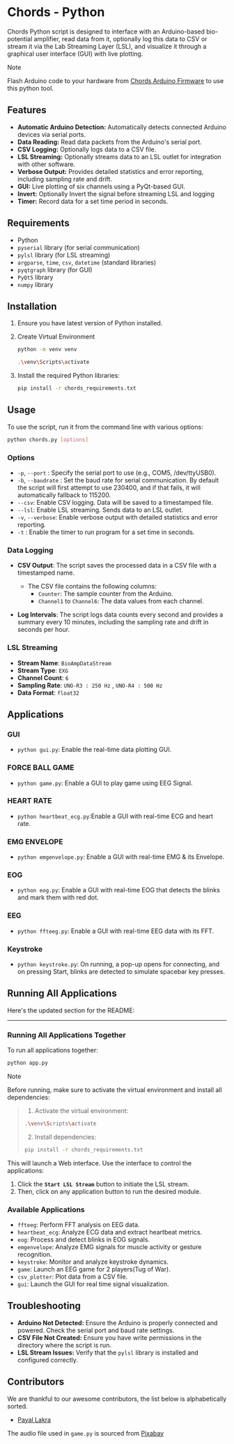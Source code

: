 # Chords - Python

Chords Python script is designed to interface with an Arduino-based bio-potential amplifier, read data from it, optionally log this data to CSV or stream it via the Lab Streaming Layer (LSL), and visualize it through a graphical user interface (GUI) with live plotting.

> [!NOTE]
> Flash Arduino code to your hardware from [Chords Arduino Firmware](https://github.com/upsidedownlabs/Chords-Arduino-Firmware) to use this python tool.

## Features

- **Automatic Arduino Detection:** Automatically detects connected Arduino devices via serial ports.
- **Data Reading:** Read data packets from the Arduino's serial port.
- **CSV Logging:** Optionally logs data to a CSV file.
- **LSL Streaming:** Optionally streams data to an LSL outlet for integration with other software.
- **Verbose Output:** Provides detailed statistics and error reporting, including sampling rate and drift.
- **GUI:** Live plotting of six channels using a PyQt-based GUI.
- **Invert:** Optionally Invert the signal before streaming LSL and logging
- **Timer:** Record data for a set time period in seconds.

## Requirements

-  Python
- `pyserial` library (for serial communication)
- `pylsl` library (for LSL streaming)
- `argparse`, `time`, `csv`, `datetime` (standard libraries)
- `pyqtgraph` library (for GUI)
- `PyQt5` library
- `numpy` library

## Installation

1. Ensure you have latest version of Python installed.
2. Create Virtual Environment
   ```bash
   python -m venv venv    
   ```

   ```bash
   .\venv\Scripts\activate  
   ```
3. Install the required Python libraries:
    ```bash
    pip install -r chords_requirements.txt
    ```

## Usage

To use the script, run it from the command line with various options:
  ```bash
  python chords.py [options]
  ```
### Options

- `-p`, `--port` <port>: Specify the serial port to use (e.g., COM5, /dev/ttyUSB0).
- `-b`, `--baudrate` <baudrate>: Set the baud rate for serial communication. By default the script will first attempt to use 230400, and if that fails, it will automatically fallback to 115200.
- `--csv`: Enable CSV logging. Data will be saved to a timestamped file.
- `--lsl`: Enable LSL streaming. Sends data to an LSL outlet.
- `-v`, `--verbose`: Enable verbose output with detailed statistics and error reporting.
- `-t` : Enable the timer to run program for a set time in seconds.

### Data Logging

- **CSV Output**: The script saves the processed data in a CSV file with a timestamped name.
  - The CSV file contains the following columns:
    - `Counter`: The sample counter from the Arduino.
    - `Channel1` to `Channel6`: The data values from each channel.

- **Log Intervals**: The script logs data counts every second and provides a summary every 10 minutes, including the sampling rate and drift in seconds per hour.

### LSL Streaming

- **Stream Name**: `BioAmpDataStream`
- **Stream Type**: `EXG`
- **Channel Count**: `6`
- **Sampling Rate**: `UNO-R3 : 250 Hz` , `UNO-R4 : 500 Hz`
- **Data Format**: `float32`

## Applications

### GUI

- `python gui.py`: Enable the real-time data plotting GUI.

### FORCE BALL GAME

- `python game.py`: Enable a GUI to play game using EEG Signal.

### HEART RATE

- `python heartbeat_ecg.py`:Enable a GUI with real-time ECG and heart rate.

### EMG ENVELOPE

- `python emgenvelope.py`: Enable a GUI with real-time EMG & its Envelope.

### EOG

- `python eog.py`: Enable a GUI with real-time EOG that detects the blinks and mark them with red dot.

### EEG

- `python ffteeg.py`: Enable a GUI with real-time EEG data with its FFT.

### Keystroke

- `python keystroke.py`: On running, a pop-up opens for connecting, and on pressing Start, blinks are detected to simulate spacebar key presses.

## Running All Applications
Here's the updated section for the README:

---

### Running All Applications Together

To run all applications together:

```bash
python app.py
```

> [!NOTE] 
> Before running, make sure to activate the virtual environment and install all dependencies:

> 1. Activate the virtual environment:  
>   ```bash
>   .\venv\Scripts\activate  
>   ```
> 2. Install dependencies:  
>   ```bash
>   pip install -r chords_requirements.txt
>   ```  

This will launch a Web interface. Use the interface to control the applications:

1. Click the **`Start LSL Stream`** button to initiate the LSL stream.
2. Then, click on any application button to run the desired module.

### Available Applications
- `ffteeg`: Perform FFT analysis on EEG data.
- `heartbeat_ecg`: Analyze ECG data and extract heartbeat metrics.
- `eog`: Process and detect blinks in EOG signals.
- `emgenvelope`: Analyze EMG signals for muscle activity or gesture recognition.
- `keystroke`: Monitor and analyze keystroke dynamics.
- `game`: Launch an EEG game for 2 players(Tug of War).
- `csv_plotter`: Plot data from a CSV file.
- `gui`: Launch the GUI for real time signal visualization.

## Troubleshooting

- **Arduino Not Detected:** Ensure the Arduino is properly connected and powered. Check the serial port and baud rate settings.
- **CSV File Not Created:** Ensure you have write permissions in the directory where the script is run.
- **LSL Stream Issues:** Verify that the `pylsl` library is installed and configured correctly.

## Contributors

We are thankful to our awesome contributors, the list below is alphabetically sorted.

- [Payal Lakra](https://github.com/payallakra)

The audio file used in `game.py` is sourced from [Pixabay](https://pixabay.com/sound-effects/brass-fanfare-with-timpani-and-windchimes-reverberated-146260/)